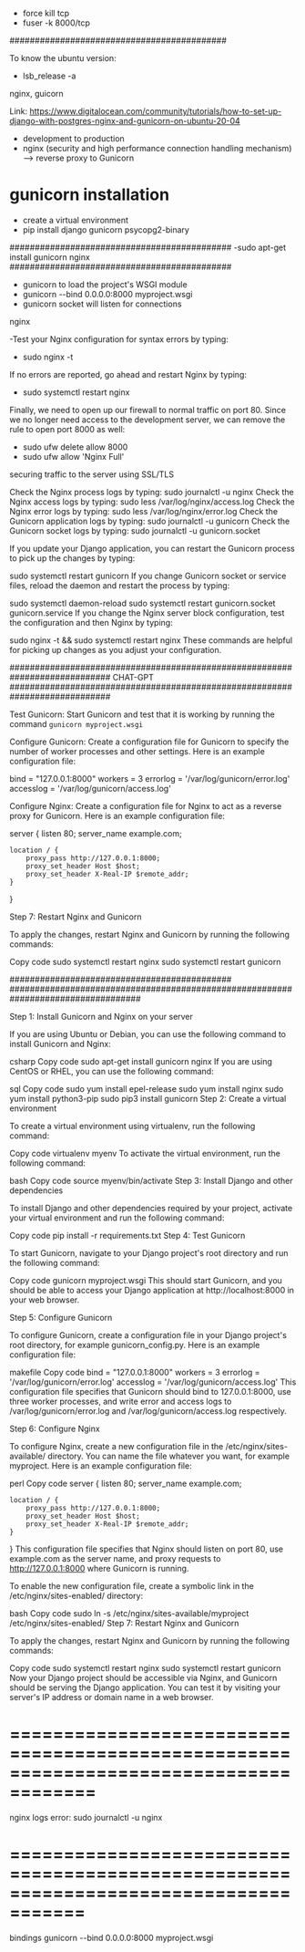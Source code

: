 - force kill tcp
- fuser -k 8000/tcp

###########################################

To know the ubuntu version:
-  lsb_release -a

nginx, guicorn

Link: https://www.digitalocean.com/community/tutorials/how-to-set-up-django-with-postgres-nginx-and-gunicorn-on-ubuntu-20-04

- development to production
- nginx (security and high performance connection handling mechanism) --> reverse proxy to Gunicorn

# gunicorn installation
- create a virtual environment
- pip install django gunicorn psycopg2-binary

############################################
-sudo apt-get install gunicorn nginx
############################################

- gunicorn to load the project's WSGI module
- gunicorn --bind 0.0.0.0:8000 myproject.wsgi
- gunicorn socket will listen for connections

nginx

-Test your Nginx configuration for syntax errors by typing:
- sudo nginx -t

If no errors are reported, go ahead and restart Nginx by typing:
- sudo systemctl restart nginx

Finally, we need to open up our firewall to normal traffic on port 80. Since we no longer need access to the development server, we can remove the rule to open port 8000 as well:
- sudo ufw delete allow 8000
- sudo ufw allow 'Nginx Full'

securing traffic to the server using SSL/TLS

Check the Nginx process logs by typing: sudo journalctl -u nginx
Check the Nginx access logs by typing: sudo less /var/log/nginx/access.log
Check the Nginx error logs by typing: sudo less /var/log/nginx/error.log
Check the Gunicorn application logs by typing: sudo journalctl -u gunicorn
Check the Gunicorn socket logs by typing: sudo journalctl -u gunicorn.socket

If you update your Django application, you can restart the Gunicorn process to pick up the changes by typing:

sudo systemctl restart gunicorn
If you change Gunicorn socket or service files, reload the daemon and restart the process by typing:

sudo systemctl daemon-reload
sudo systemctl restart gunicorn.socket gunicorn.service
If you change the Nginx server block configuration, test the configuration and then Nginx by typing:

sudo nginx -t && sudo systemctl restart nginx
These commands are helpful for picking up changes as you adjust your configuration.





############################################################################
CHAT-GPT
############################################################################

Test Gunicorn: Start Gunicorn and test that it is working by running the command 
`gunicorn myproject.wsgi`

Configure Gunicorn: Create a configuration file for Gunicorn to specify the number of worker processes and other settings. 
Here is an example configuration file:

bind = "127.0.0.1:8000"
workers = 3
errorlog = '/var/log/gunicorn/error.log'
accesslog = '/var/log/gunicorn/access.log'


Configure Nginx: Create a configuration file for Nginx to act as a reverse proxy for Gunicorn.
Here is an example configuration file:

server {
    listen 80;
    server_name example.com;

    location / {
        proxy_pass http://127.0.0.1:8000;
        proxy_set_header Host $host;
        proxy_set_header X-Real-IP $remote_addr;
    }
}

Step 7: Restart Nginx and Gunicorn

To apply the changes, restart Nginx and Gunicorn by running the following commands:

Copy code
sudo systemctl restart nginx
sudo systemctl restart gunicorn

############################################
##################################################################################

Step 1: Install Gunicorn and Nginx on your server

If you are using Ubuntu or Debian, you can use the following command to install Gunicorn and Nginx:

csharp
Copy code
sudo apt-get install gunicorn nginx
If you are using CentOS or RHEL, you can use the following command:

sql
Copy code
sudo yum install epel-release
sudo yum install nginx
sudo yum install python3-pip
sudo pip3 install gunicorn
Step 2: Create a virtual environment

To create a virtual environment using virtualenv, run the following command:

Copy code
virtualenv myenv
To activate the virtual environment, run the following command:

bash
Copy code
source myenv/bin/activate
Step 3: Install Django and other dependencies

To install Django and other dependencies required by your project, activate your virtual environment and run the following command:

Copy code
pip install -r requirements.txt
Step 4: Test Gunicorn

To start Gunicorn, navigate to your Django project's root directory and run the following command:

Copy code
gunicorn myproject.wsgi
This should start Gunicorn, and you should be able to access your Django application at http://localhost:8000 in your web browser.

Step 5: Configure Gunicorn

To configure Gunicorn, create a configuration file in your Django project's root directory, for example gunicorn_config.py. Here is an example configuration file:

makefile
Copy code
bind = "127.0.0.1:8000"
workers = 3
errorlog = '/var/log/gunicorn/error.log'
accesslog = '/var/log/gunicorn/access.log'
This configuration file specifies that Gunicorn should bind to 127.0.0.1:8000, use three worker processes, and write error and access logs to /var/log/gunicorn/error.log and /var/log/gunicorn/access.log respectively.

Step 6: Configure Nginx

To configure Nginx, create a new configuration file in the /etc/nginx/sites-available/ directory. You can name the file whatever you want, for example myproject. Here is an example configuration file:

perl
Copy code
server {
    listen 80;
    server_name example.com;

    location / {
        proxy_pass http://127.0.0.1:8000;
        proxy_set_header Host $host;
        proxy_set_header X-Real-IP $remote_addr;
    }
}
This configuration file specifies that Nginx should listen on port 80, use example.com as the server name, and proxy requests to http://127.0.0.1:8000 where Gunicorn is running.

To enable the new configuration file, create a symbolic link in the /etc/nginx/sites-enabled/ directory:

bash
Copy code
sudo ln -s /etc/nginx/sites-available/myproject /etc/nginx/sites-enabled/
Step 7: Restart Nginx and Gunicorn

To apply the changes, restart Nginx and Gunicorn by running the following commands:

Copy code
sudo systemctl restart nginx
sudo systemctl restart gunicorn
Now your Django project should be accessible via Nginx, 
and Gunicorn should be serving the Django application. 
You can test it by visiting your server's IP address or domain name in a web browser.

# ======================================================================================
nginx logs error:
sudo journalctl -u nginx

# =====================================================================================

bindings 
gunicorn --bind 0.0.0.0:8000 myproject.wsgi